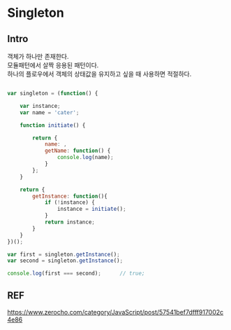 # Singleton

## Intro
객체가 하나만 존재한다.  
모듈패턴에서 살짝 응용된 패턴이다.  
하나의 플로우에서 객체의 상태값을 유지하고 싶을 때 사용하면 적절하다.


```js

var singleton = (function() {

    var instance;
    var name = 'cater';

    function initiate() {

        return {
            name: ,
            getName: function() {
                console.log(name);
            }
        };
    }

    return {
        getInstance: function(){
            if (!instance) {
                instance = initiate();
            }
            return instance;
        }
    }
})();

var first = singleton.getInstance();
var second = singleton.getInstance();

console.log(first === second);      // true;
```






## REF
https://www.zerocho.com/category/JavaScript/post/57541bef7dfff917002c4e86